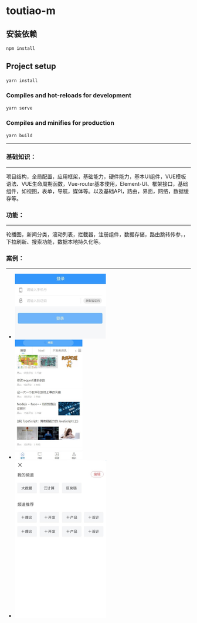 # toutiao-m

## 安装依赖
```
npm install
```

## Project setup
```
yarn install
```

### Compiles and hot-reloads for development
```
yarn serve
```

### Compiles and minifies for production
```
yarn build
```

------



### **基础知识**：

------

项目结构，全局配置，应用框架，基础能力，硬件能力，基本UI组件，VUE模板语法、VUE生命周期函数，Vue-router基本使用，Element-UI、框架接口，基础组件，如视图，表单，导航，媒体等。以及基础API，路由，界面，网络，数据缓存等。



### 功能：

------

轮播图，新闻分类，滚动列表，拦截器，注册组件，数据存储，路由跳转传参，，下拉刷新、搜索功能，数据本地持久化等。



### 案例：

------

- <img src="img\login.jpg" style="zoom:50%;" />



- <img src="img\home.jpg" style="zoom:50%;" />



- <img src="img\tag.jpg" style="zoom:50%;" />
